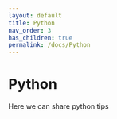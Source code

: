 ```yaml
---
layout: default
title: Python
nav_order: 3
has_children: true
permalink: /docs/Python
---
```


# Python

Here we can share python tips
